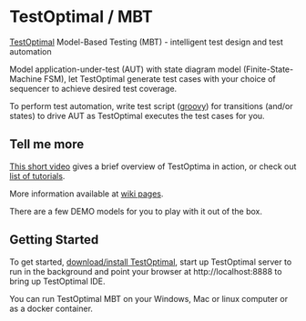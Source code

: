 # TestOptimal / MBT
[TestOptimal](https://testoptimal.com) Model-Based Testing (MBT) - intelligent test design and test automation

Model application-under-test (AUT) with state diagram model (Finite-State-Machine FSM), let TestOptimal generate test cases with your choice of sequencer to achieve desired test coverage.

To perform test automation, write test script ([groovy](https://groovy-lang.org/testing.html)) for transitions (and/or states) to drive AUT as TestOptimal executes the test cases for you.

## Tell me more

[This short video](https://www.youtube.com/watch?v=n6tZTlgHULc) gives a brief overview of TestOptima in action, or check out [list of tutorials](https://testoptimal.com/v6/wiki/doku.php?id=tutorial:tutorial_lst).

More information available at [wiki pages](https://testoptimal.com/wiki).

There are a few DEMO models for you to play with it out of the box.  


## Getting Started

To get started, [download/install TestOptimal](https://testoptimal.com/#Download), start up TestOptimal server to run in the background and point your browser at http://localhost:8888 to bring up TestOptimal IDE.

You can run TestOptimal MBT on your Windows, Mac or linux computer or as a docker container.  




